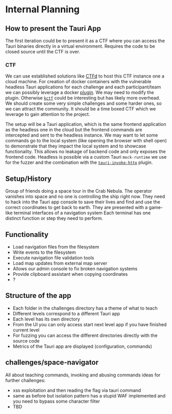 # Internal Planning

## How to present the Tauri App

The first iteration could be to present it as a CTF where you can access the Tauri binaries directly in a virtual environment.
Requires the code to be closed source until the CTF is over.

### CTF

We can use established solutions like [CTFd](https://ctfd.io/) to host this CTF instance one a cloud machine.
For creation of docker containers with the vulnerable headless Tauri applications for each challenge and each participant/team we can possibly leverage a docker [plugin](https://github.com/offsecginger/CTFd-Docker-Challenges). We may need to modify the plugin. Otherwise [`kctf`](https://github.com/google/kctf) could be interesting but has likely more overhead.
We should create some very simple challenges and some harder ones, so we can attract the community. It should be a time boxed CTF which we leverage to gain attention to the project.

The setup will be a Tauri application, which is the same frontend application as the headless one in the cloud but the frontend commands are intercepted and sent to the headless instance. We may want to let some commands go to the local system (like opening the browser with shell open) to demonstrate
that they impact the local system and to showcase functionality.
This allows no leakage of backend code and only exposes the frontend code. Headless is possible via a custom Tauri `mock-runtime` we use for the fuzzer and the combination with the [`tauri-invoke-http`](https://github.com/tauri-apps/tauri-invoke-http) plugin.

## Setup/History

Group of friends doing a space tour in the Crab Nebula.
The operator vanishes into space and no one is controlling the ship right now.
They need to hack into the Tauri app console to save their lives and find and use the correct coordinates to get back to earth.
They are presented with a game-like terminal interfaces of a navigation system
Each terminal has one distinct function or step they need to perform.

## Functionality

- Load navigation files from the filesystem
- Write events to the filesystem
- Execute navigation file validation tools
- Load map updates from external map server
- Allows our admin console to fix broken navigation systems
- Provide clipboard assistant when copying coordinates
- ?

## Structure of the app

- Each folder in the challenges directory has a theme of what to teach
- Different levels correspond to a different Tauri app
- Each level has its own directory
- From the UI you can only access start next level app if you have finished current level
- For fuzzing you can access the different directories directly with the source code
- Metrics of the Tauri app are displayed (configuration, commands)

## challenges/space-navigator

All about teaching commands, invoking and abusing commands
ideas for further challenges:

- xss exploitation and then reading the flag via tauri command
- same as before but isolation pattern has a stupid WAF implemented and you need to bypass some character filter
- TBD
